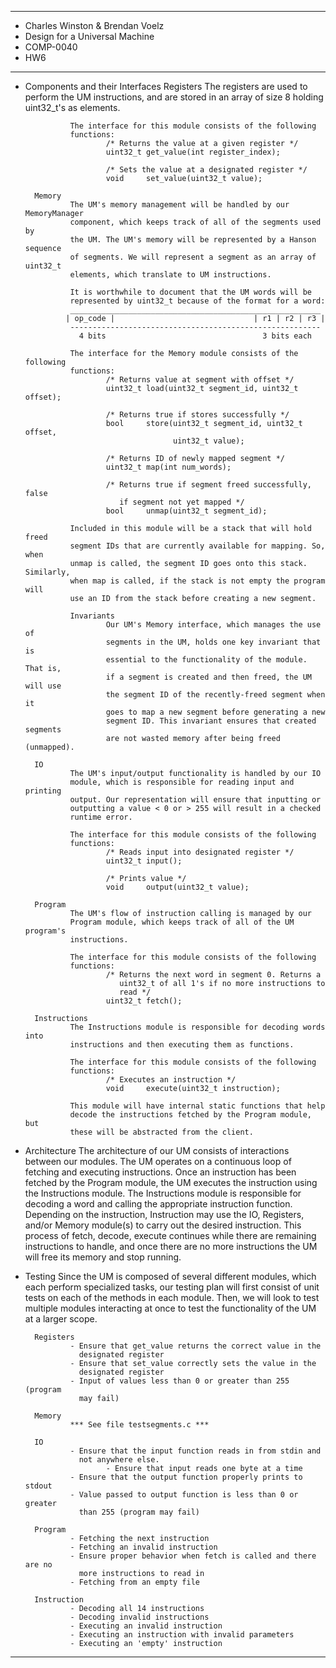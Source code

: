 ********************************************************************************
* Charles Winston & Brendan Voelz 
* Design for a Universal Machine   
* COMP-0040                        
* HW6                              
********************************************************************************

* Components and their Interfaces
        Registers
                The registers are used to perform the UM instructions, and are
                stored in an array of size 8 holding uint32_t's as elements.
                
                The interface for this module consists of the following
                functions:
                        /* Returns the value at a given register */
                        uint32_t get_value(int register_index);

                        /* Sets the value at a designated register */
                        void     set_value(uint32_t value);

        Memory
                The UM's memory management will be handled by our MemoryManager
                component, which keeps track of all of the segments used by
                the UM. The UM's memory will be represented by a Hanson sequence
                of segments. We will represent a segment as an array of uint32_t
                elements, which translate to UM instructions.

                It is worthwhile to document that the UM words will be
                represented by uint32_t because of the format for a word:
                ________________________________________________________
               | op_code |                               | r1 | r2 | r3 |
                --------------------------------------------------------
                  4 bits                                   3 bits each

                The interface for the Memory module consists of the following
                functions:
                        /* Returns value at segment with offset */
                        uint32_t load(uint32_t segment_id, uint32_t offset);

                        /* Returns true if stores successfully */
                        bool     store(uint32_t segment_id, uint32_t offset,
                                       uint32_t value);

                        /* Returns ID of newly mapped segment */
                        uint32_t map(int num_words);

                        /* Returns true if segment freed successfully, false
                           if segment not yet mapped */
                        bool     unmap(uint32_t segment_id);

                Included in this module will be a stack that will hold freed
                segment IDs that are currently available for mapping. So, when
                unmap is called, the segment ID goes onto this stack. Similarly,
                when map is called, if the stack is not empty the program will
                use an ID from the stack before creating a new segment.

                Invariants
                        Our UM's Memory interface, which manages the use of
                        segments in the UM, holds one key invariant that is
                        essential to the functionality of the module. That is,
                        if a segment is created and then freed, the UM will use
                        the segment ID of the recently-freed segment when it
                        goes to map a new segment before generating a new
                        segment ID. This invariant ensures that created segments
                        are not wasted memory after being freed (unmapped).

        IO
                The UM's input/output functionality is handled by our IO
                module, which is responsible for reading input and printing
                output. Our representation will ensure that inputting or
                outputting a value < 0 or > 255 will result in a checked
                runtime error.

                The interface for this module consists of the following
                functions:
                        /* Reads input into designated register */
                        uint32_t input();

                        /* Prints value */
                        void     output(uint32_t value);

        Program
                The UM's flow of instruction calling is managed by our
                Program module, which keeps track of all of the UM program's
                instructions.

                The interface for this module consists of the following
                functions:
                        /* Returns the next word in segment 0. Returns a
                           uint32_t of all 1's if no more instructions to
                           read */
                        uint32_t fetch();

        Instructions
                The Instructions module is responsible for decoding words into
                instructions and then executing them as functions.

                The interface for this module consists of the following
                functions:
                        /* Executes an instruction */
                        void     execute(uint32_t instruction);

                This module will have internal static functions that help
                decode the instructions fetched by the Program module, but
                these will be abstracted from the client.

* Architecture
        The architecture of our UM consists of interactions between our
        modules. The UM operates on a continuous loop of fetching and executing
        instructions. Once an instruction has been fetched by the Program
        module, the UM executes the instruction using the Instructions module.
        The Instructions module is responsible for decoding a word and calling
        the appropriate instruction function. Depending on the instruction,
        Instruction may use the IO, Registers, and/or Memory module(s) to
        carry out the desired instruction. This process of fetch, decode,
        execute continues while there are remaining instructions to handle,
        and once there are no more instructions the UM will free its memory
        and stop running.

* Testing
        Since the UM is composed of several different modules, which each
        perform specialized tasks, our testing plan will first consist of unit
        tests on each of the methods in each module. Then, we will look to test
        multiple modules interacting at once to test the functionality of the
        UM at a larger scope.

        Registers
                - Ensure that get_value returns the correct value in the
                  designated register
                - Ensure that set_value correctly sets the value in the
                  designated register
                - Input of values less than 0 or greater than 255 (program
                  may fail)

        Memory
                *** See file testsegments.c ***

        IO
                - Ensure that the input function reads in from stdin and
                  not anywhere else.
                        - Ensure that input reads one byte at a time
                - Ensure that the output function properly prints to stdout
                - Value passed to output function is less than 0 or greater
                  than 255 (program may fail)

        Program
                - Fetching the next instruction
                - Fetching an invalid instruction
                - Ensure proper behavior when fetch is called and there are no
                  more instructions to read in
                - Fetching from an empty file

        Instruction
                - Decoding all 14 instructions
                - Decoding invalid instructions
                - Executing an invalid instruction
                - Executing an instruction with invalid parameters
                - Executing an 'empty' instruction
********************************************************************************
